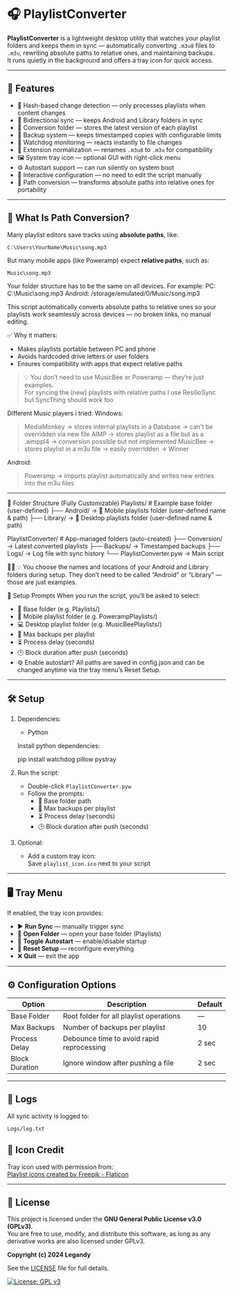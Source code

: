# 🎧 PlaylistConverter

**PlaylistConverter** is a lightweight desktop utility that watches your playlist folders and keeps them in sync — automatically converting `.m3u8` files to `.m3u`, rewriting absolute paths to relative ones, and maintaining backups.  
It runs quietly in the background and offers a tray icon for quick access.

---

## 🚀 Features

- 🧠 Hash-based change detection — only processes playlists when content changes  
- 🔁 Bidirectional sync — keeps Android and Library folders in sync  
- 📂 Conversion folder — stores the latest version of each playlist  
- 💾 Backup system — keeps timestamped copies with configurable limits  
- 🐶 Watchdog monitoring — reacts instantly to file changes  
- 🧹 Extension normalization — renames `.m3u8` to `.m3u` for compatibility  
- 🖼️ System tray icon — optional GUI with right-click menu  
- ⚙️ Autostart support — can run silently on system boot  
- 🧩 Interactive configuration — no need to edit the script manually  
- 🔄 Path conversion — transforms absolute paths into relative ones for portability  

---

## 📁 What Is Path Conversion?

Many playlist editors save tracks using **absolute paths**, like:

```
C:\Users\YourName\Music\song.mp3
```

But many mobile apps (like Poweramp) expect **relative paths**, such as:

```
Music\song.mp3
```

Your folder structure has to be the same on all devices.
For example:
PC: C:\Music\song.mp3
Android: /storage/emulated/0/Music/song.mp3


This script automatically converts absolute paths to relative ones so your playlists work seamlessly across devices — no broken links, no manual editing.

✅ Why it matters:
- Makes playlists portable between PC and phone  
- Avoids hardcoded drive letters or user folders  
- Ensures compatibility with apps that expect relative paths  

> 💡 You don’t need to use MusicBee or Poweramp — they’re just examples.  
> For syncing the (new) playlists with relative paths I use ResilioSync but SyncThing should work too

Different Music players i tried:
Windows:
> MediaMonkey -> stores internal playlists in a Database -> can't be overridden via new file
> AIMP -> stores playlist as a file but as a .aimppl4 -> conversion possible but not implemented
> MusicBee -> stores playlist in a m3u file -> easily overridden -> Winner

Android:
> Poweramp -> imports playlist automatically and writes new entries into the m3u files
---

📁 Folder Structure (Fully Customizable)
Playlists/                  # Example base folder (user-defined)
├── Android/                → 📂 Mobile playlists folder (user-defined name & path)
├── Library/                → 📂 Desktop playlists folder (user-defined name & path)

PlaylistConverter/          # App-managed folders (auto-created)
├── Conversion/             → Latest converted playlists
├── Backups/                → Timestamped backups
├── Logs/                   → Log file with sync history
└── PlaylistConverter.pyw   → Main script


💡 You choose the names and locations of your Android and Library folders during setup.
They don’t need to be called “Android” or “Library” — those are just examples.


🧩 Setup Prompts
When you run the script, you’ll be asked to select:
- 📂 Base folder (e.g. Playlists/)
- 📱 Mobile playlist folder (e.g. PowerampPlaylists/)
- 💻 Desktop playlist folder (e.g. MusicBeePlaylists/)
- 🔢 Max backups per playlist
- ⏳ Process delay (seconds)
- 🕒 Block duration after push (seconds)
- ⚙️ Enable autostart?
All paths are saved in config.json and can be changed anytime via the tray menu’s Reset Setup.


---

## 🛠 Setup

1. Dependencies:
    - Python

    Install python dependencies:

    pip install watchdog pillow pystray

2. Run the script:
   - Double-click `PlaylistConverter.pyw`
   - Follow the prompts:
     - 📂 Base folder path  
     - 🔢 Max backups per playlist  
     - ⏳ Process delay (seconds)  
     - 🕒 Block duration after push (seconds)  

3. Optional:
   - Add a custom tray icon:  
     Save `playlist_icon.ico` next to your script

---

## 🖥️ Tray Menu

If enabled, the tray icon provides:

- ▶️ **Run Sync** — manually trigger sync  
- 📂 **Open Folder** — open your base folder  (Playlists)
- 🔁 **Toggle Autostart** — enable/disable startup  
- 🔄 **Reset Setup** — reconfigure everything  
- ❌ **Quit** — exit the app  

---

## ⚙️ Configuration Options

| Option          | Description                                 | Default |
|-----------------|---------------------------------------------|---------|
| Base Folder     | Root folder for all playlist operations     | —       |
| Max Backups     | Number of backups per playlist              | 10      |
| Process Delay   | Debounce time to avoid rapid reprocessing   | 2 sec   |
| Block Duration  | Ignore window after pushing a file          | 2 sec   |

---

## 📓 Logs

All sync activity is logged to:

```
Logs/log.txt
```

## 🎨 Icon Credit

Tray icon used with permission from:  
<a href="https://www.flaticon.com/free-icons/playlist" title="playlist icons">Playlist icons created by Freepik - Flaticon</a>

---

## 📄 License

This project is licensed under the **GNU General Public License v3.0 (GPLv3)**.  
You are free to use, modify, and distribute this software, as long as any derivative works are also licensed under GPLv3.

**Copyright (c) 2024 Legandy**

See the [LICENSE](LICENSE) file for full details.

[![License: GPL v3](https://img.shields.io/badge/License-GPLv3-blue.svg)](https://www.gnu.org/licenses/gpl-3.0)